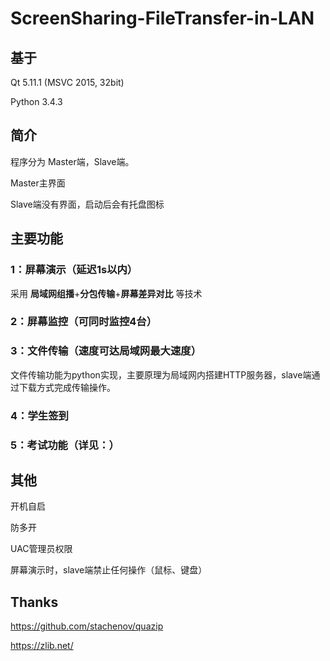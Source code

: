 # ScreenSharing-FileTransfer-in-LAN
## 基于

Qt 5.11.1 (MSVC 2015, 32bit)

Python 3.4.3

## 简介

程序分为 Master端，Slave端。

Master主界面

Slave端没有界面，启动后会有托盘图标

## 主要功能

### 1：屏幕演示（延迟1s以内）

采用 **局域网组播**+**分包传输**+**屏幕差异对比** 等技术

### 2：屏幕监控（可同时监控4台）

### 3：文件传输（速度可达局域网最大速度）

文件传输功能为python实现，主要原理为局域网内搭建HTTP服务器，slave端通过下载方式完成传输操作。

### 4：学生签到

### 5：考试功能（详见：）

## 其他

开机自启

防多开

UAC管理员权限

屏幕演示时，slave端禁止任何操作（鼠标、键盘）

## Thanks

https://github.com/stachenov/quazip

https://zlib.net/